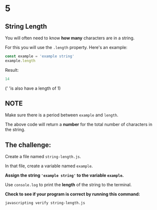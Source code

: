 # 5

## String Length

You will often need to know **how many** characters are in a string.

For this you will use the `.length` property. Here's an example:

```javascript
const example = 'example string'
example.length
```

Result:

```javascript
14
```

\(' 'is also have a length of 1\)

## NOTE

Make sure there is a period between `example` and `length`.

The above code will return a **number** for the total number of characters in the string.

## The challenge:

Create a file named `string-length.js`.

In that file, create a variable named `example`.

**Assign the string `'example string'` to the variable `example`.**

Use `console.log` to print the **length** of the string to the terminal.

**Check to see if your program is correct by running this command:**

`javascripting verify string-length.js`

